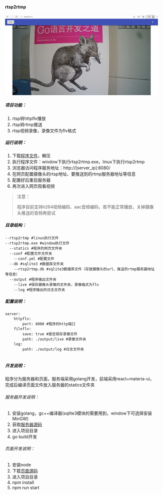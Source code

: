 #### rtsp2rtmp

![](./docs/images/rtsp2rtmpad.png)

##### 项目功能：

1. rtsp转httpflv播放
2. rtsp转rtmp推送
3. rtsp视频录像，录像文件为flv格式

##### 运行说明：

1. 下载[程序文件](https://github.com/hkmadao/rtsp2rtmp/releases)，解压   
2. 执行程序文件：window下执行rtsp2rtmp.exe，linux下执行rtsp2rtmp   
3. 浏览器访问程序服务地址：http://[server_ip]:8080/   
4. 在网页配置摄像头的rtsp地址、要推送到的rtmp服务器地址等信息  
5. 配置好后重启服务器  
6. 再次进入网页观看视频      

> 注意：
>
> ​	程序目前支持h264视频编码、aac音频编码，若不能正常播放，关掉摄像头推送的音频再尝试

##### 目录结构：

```
--rtsp2rtmp #linux执行文件
--rtsp2rtmp.exe #window执行文件
  --statics #程序的网页文件夹
  --conf #配置文件文件夹
    --conf.yml #配置文件
  --db #sqlite3 #数据库文件夹
    --rtsp2rtmp.db #sqlite3数据库文件（存放摄像头的url、推送的rtmp服务器地址等信息）
  --output #程序输出文件夹
    --live #保存摄像头录像的文件夹，录像格式为flv
    --log #程序输出的日志文件夹
```

##### 配置说明：

```
server:
    httpflv:
        port: 8080 #程序的http端口
    fileflv:
        save: true #是否保存录像文件
        path: ./output/live #录像文件夹
    log:
        path: ./output/log #日志文件夹
        
```

##### 开发说明：

程序分为服务器和页面，服务端采用golang开发，前端采用react+materia-ui，完成后编译页面文件放入服务器的statics文件夹

###### 服务器开发说明：

1. 安装golang，gc++编译器(sqlite3模块的需要用到，window下可选择安装MinGW)
2. 获取[服务器源码](https://github.com/hkmadao/rtsp2rtmp.git)
3. 进入项目目录
4. go build开发

###### 页面开发说明：

1. 安装node
2. 下载[页面源码](https://github.com/hkmadao/rtsp2rtmp-web.git)
3. 进入项目目录
4. npm install
5. npm run start